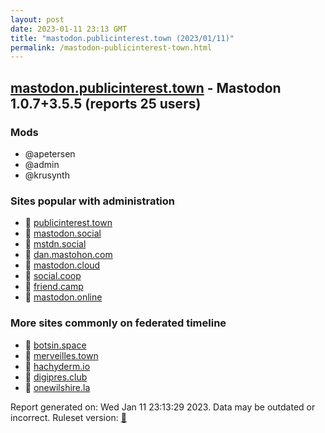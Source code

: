 ```yaml
---
layout: post
date: 2023-01-11 23:13 GMT
title: "mastodon.publicinterest.town (2023/01/11)"
permalink: /mastodon-publicinterest-town.html
---
```



## [mastodon.publicinterest.town](https://mastodon.publicinterest.town) - Mastodon 1.0.7+3.5.5 (reports 25 users)

### Mods
 * @apetersen
 * @admin
 * @krusynth

### Sites popular with administration

* 🐘 [publicinterest.town](/publicinterest-town.html)
* 🐘 [mastodon.social](/mastodon-social.html)
* 🐘 [mstdn.social](/mstdn-social.html)
* 🐘 [dan.mastohon.com](/dan-mastohon-com.html)
* 🐘 [mastodon.cloud](/mastodon-cloud.html)
* 🐘 [social.coop](/social-coop.html)
* 🐘 [friend.camp](/friend-camp.html)
* 🐘 [mastodon.online](/mastodon-online.html)

### More sites commonly on federated timeline

* 🐘 [botsin.space](/botsin-space.html)
* 🐘 [merveilles.town](/merveilles-town.html)
* 🐘 [hachyderm.io](/hachyderm-io.html)
* 🐘 [digipres.club](/digipres-club.html)
* 🐘 [onewilshire.la](/onewilshire-la.html)

Report generated on: Wed Jan 11 23:13:29 2023. Data may be outdated or incorrect.
Ruleset version: [🧁](/version-cupcake)
